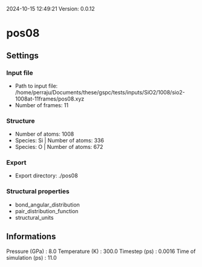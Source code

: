 2024-10-15 12:49:21
Version: 0.0.12
# pos08
## Settings
### Input file
- Path to input file: /home/perraju/Documents/these/gspc/tests/inputs/SiO2/1008/sio2-1008at-11frames/pos08.xyz
- Number of frames: 11
### Structure
- Number of atoms: 1008
- Species: Si | Number of atoms: 336
- Species: O | Number of atoms: 672
### Export
- Export directory: ./pos08
### Structural properties
- bond_angular_distribution
- pair_distribution_function
- structural_units
## Informations
Pressure (GPa) : 8.0
Temperature (K) : 300.0
Timestep (ps) : 0.0016
Time of simulation (ps) : 11.0
